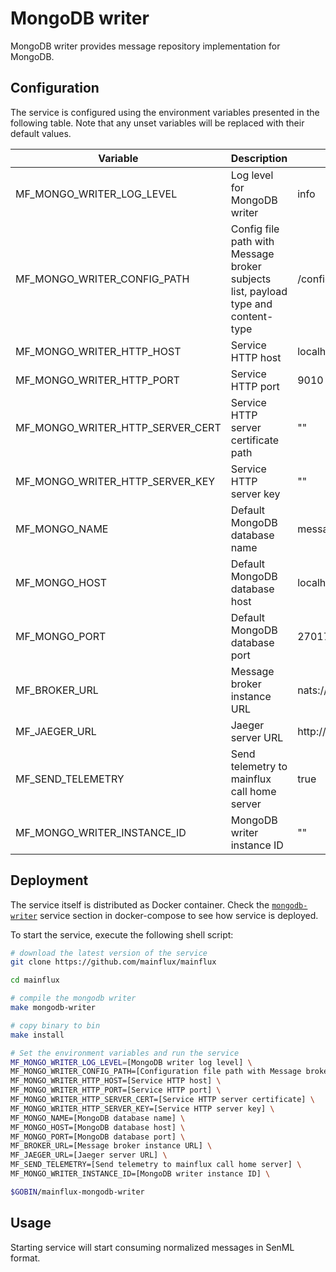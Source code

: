 # MongoDB writer

MongoDB writer provides message repository implementation for MongoDB.

## Configuration

The service is configured using the environment variables presented in the
following table. Note that any unset variables will be replaced with their
default values.

| Variable                         | Description                                                                       | Default                        |
| -------------------------------- | --------------------------------------------------------------------------------- | ------------------------------ |
| MF_MONGO_WRITER_LOG_LEVEL        | Log level for MongoDB writer                                                      | info                           |
| MF_MONGO_WRITER_CONFIG_PATH      | Config file path with Message broker subjects list, payload type and content-type | /config.toml                   |
| MF_MONGO_WRITER_HTTP_HOST        | Service HTTP host                                                                 | localhost                      |
| MF_MONGO_WRITER_HTTP_PORT        | Service HTTP port                                                                 | 9010                           |
| MF_MONGO_WRITER_HTTP_SERVER_CERT | Service HTTP server certificate path                                              | ""                             |
| MF_MONGO_WRITER_HTTP_SERVER_KEY  | Service HTTP server key                                                           | ""                             |
| MF_MONGO_NAME                    | Default MongoDB database name                                                     | messages                       |
| MF_MONGO_HOST                    | Default MongoDB database host                                                     | localhost                      |
| MF_MONGO_PORT                    | Default MongoDB database port                                                     | 27017                          |
| MF_BROKER_URL                    | Message broker instance URL                                                       | nats://localhost:4222          |
| MF_JAEGER_URL                    | Jaeger server URL                                                                 | http://jaeger:14268/api/traces |
| MF_SEND_TELEMETRY                | Send telemetry to mainflux call home server                                       | true                           |
| MF_MONGO_WRITER_INSTANCE_ID      | MongoDB writer instance ID                                                        | ""                             |

## Deployment

The service itself is distributed as Docker container. Check the [`mongodb-writer`](https://github.com/mainflux/mainflux/blob/master/docker/addons/mongodb-writer/docker-compose.yml#L36-L55) service section in docker-compose to see how service is deployed.

To start the service, execute the following shell script:

```bash
# download the latest version of the service
git clone https://github.com/mainflux/mainflux

cd mainflux

# compile the mongodb writer
make mongodb-writer

# copy binary to bin
make install

# Set the environment variables and run the service
MF_MONGO_WRITER_LOG_LEVEL=[MongoDB writer log level] \
MF_MONGO_WRITER_CONFIG_PATH=[Configuration file path with Message broker subjects list] \
MF_MONGO_WRITER_HTTP_HOST=[Service HTTP host] \
MF_MONGO_WRITER_HTTP_PORT=[Service HTTP port] \
MF_MONGO_WRITER_HTTP_SERVER_CERT=[Service HTTP server certificate] \
MF_MONGO_WRITER_HTTP_SERVER_KEY=[Service HTTP server key] \
MF_MONGO_NAME=[MongoDB database name] \
MF_MONGO_HOST=[MongoDB database host] \
MF_MONGO_PORT=[MongoDB database port] \
MF_BROKER_URL=[Message broker instance URL] \
MF_JAEGER_URL=[Jaeger server URL] \
MF_SEND_TELEMETRY=[Send telemetry to mainflux call home server] \
MF_MONGO_WRITER_INSTANCE_ID=[MongoDB writer instance ID] \

$GOBIN/mainflux-mongodb-writer
```

## Usage

Starting service will start consuming normalized messages in SenML format.
